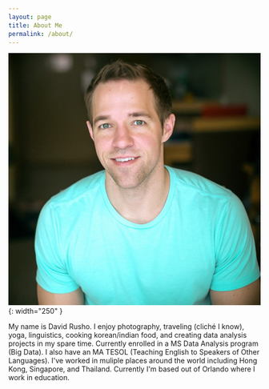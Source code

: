 ```yaml
---
layout: page
title: About Me
permalink: /about/
---
```



![](/images/About/headshot.jpg){: width="250" }


My name is David Rusho.  I enjoy photography, traveling (cliché I know), yoga, linguistics, cooking korean/indian food, and creating data analysis projects in my spare time.  Currently enrolled in a MS Data Analysis program (Big Data).  I also have an MA TESOL (Teaching English to Speakers of Other Languages).  I've worked in muliple places around the world including Hong Kong, Singapore, and Thailand.  Currently I'm based out of Orlando where I work in education.